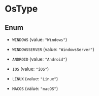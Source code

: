 

# OsType

## Enum


* `WINDOWS` (value: `"Windows"`)

* `WINDOWSSERVER` (value: `"WindowsServer"`)

* `ANDROID` (value: `"Android"`)

* `IOS` (value: `"iOS"`)

* `LINUX` (value: `"Linux"`)

* `MACOS` (value: `"macOS"`)



